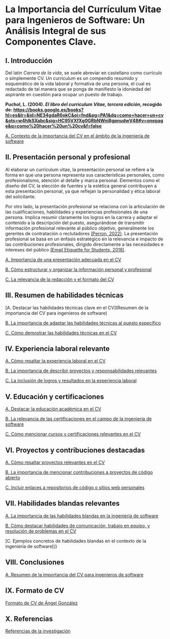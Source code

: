# La Importancia del Currículum Vitae para Ingenieros de Software: Un Análisis Integral de sus Componentes Clave.

## I. Introducción 

Del latin *Carrera de la vida*, se suele abreviar en castellano como currículo o simplemente CV.
Un curriculum es un compendio resumido y esquemático de la vida laboral y formativa de una persona, el cual es redactado de tal manera que se ponga de manifiesto la idoniedad del aspirante en cuestión para ocupar un puesto de trabajo.

**Puchol, L. (2004). *El libro del curriculum Vitae, tercera edición*, recogido de: https://books.google.es/books?hl=es&lr=&id=NE34gdaR6okC&oi=fnd&pg=PA1&dq=como+hacer+un+cv&ots=w4hIkSXabc&sig=HC95VXfXg0GRbNWni8gpnudwV48#v=onepage&q=como%20hacer%20un%20cv&f=false**

[A. Contexto de la importancia del CV en el ámbito de la ingeniería de software](https://github.com/AlbertGlz23/CV/blob/main/Introducci%C3%B3n/Contexto%20de%20la%20importancia%20del%20CV%20en%20el%20%C3%A1mbito%20de%20la%20ingenier%C3%ADa%20de%20software.md)


## II. Presentación personal y profesional

Al elaborar un currículum vitae, la presentación personal se refiere a la forma en que una persona representa sus características personales, como profesionalismo, atención al detalle y marca personal. Elementos como el diseño del CV, la elección de fuentes y la estética general contribuyen a esta presentación personal, ya que reflejan la personalidad y ética laboral del solicitante.

Por otro lado, la presentación profesional se relaciona con la articulación de las cualificaciones, habilidades y experiencias profesionales de una persona. Implica resumir claramente los logros en la carrera y adaptar el contenido a la descripción del puesto, asegurándose de transmitir información profesional relevante al público objetivo, generalmente los gerentes de contratación o reclutadores [(Perron, 2022)](https://uxdesign.cc/the-design-of-high-stakes-career-materials-3688b6503f5). La presentación profesional se basa en un énfasis estratégico en la relevancia e impacto de las contribuciones profesionales, dirigido directamente a las necesidades e intereses del público [(Email Etiquette for Students, 2018)](https://owl.purdue.edu/owl/general_writing/academic_writing/email_etiquette_for_students.html).

[A. Importancia de una presentación adecuada en el CV](https://github.com/AlbertGlz23/CV/blob/main/II.%20Presentaci%C3%B3n%20personal%20y%20profesional/Importancia%20de%20una%20presentaci%C3%B3n%20adecuada%20en%20el%20CV.md)

[B. Cómo estructurar y organizar la información personal y profesional](https://github.com/AlbertGlz23/CV/blob/main/II.%20Presentaci%C3%B3n%20personal%20y%20profesional/C%C3%B3mo%20estructurar%20y%20organizar%20la%20informaci%C3%B3n%20personal%20y%20profesional.md)

[C. La relevancia de la redacción y el formato del CV](https://github.com/AlbertGlz23/CV/blob/main/II.%20Presentaci%C3%B3n%20personal%20y%20profesional/La%20relevancia%20de%20la%20redacci%C3%B3n%20y%20el%20formato%20del%20CV.md)

## III. Resumen de habilidades técnicas

[A. Destacar las habilidades técnicas clave en el CV](Resumen de la importancia del CV para ingenieros de software)

[B. La importancia de adaptar las habilidades técnicas al puesto específico]()

[C. Cómo demostrar las habilidades técnicas en el CV]()

## IV. Experiencia laboral relevante


[A. Cómo resaltar la experiencia laboral en el CV]()

[B. La importancia de describir proyectos y responsabilidades relevantes]()

[C. La inclusión de logros y resultados en la experiencia laboral]()

## V. Educación y certificaciones


[A. Destacar la educación académica en el CV]()

[B. La relevancia de las certificaciones en el campo de la ingeniería de software]()

[C. Cómo mencionar cursos y certificaciones relevantes en el CV]()

## VI. Proyectos y contribuciones destacadas


[A. Cómo resaltar proyectos relevantes en el CV]()

[B. La importancia de mencionar contribuciones a proyectos de código abierto]()

[C. Incluir enlaces a repositorios de código o sitios web personales]()

## VII. Habilidades blandas relevantes


[A. La importancia de las habilidades blandas en la ingeniería de software]()

[B. Cómo destacar habilidades de comunicación, trabajo en equipo, y resolución de problemas en el CV]()

[C. Ejemplos concretos de habilidades blandas en el contexto de la ingeniería de software[()

## VIII. Conclusiones

[A. Resumen de la importancia del CV para ingenieros de software]()

## IX. Formato de CV

[Formato de CV de Ángel González]()

## X. Referencias

[Referencias de la investigación]()
